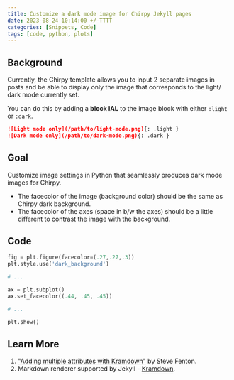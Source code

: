```yaml
---
title: Customize a dark mode image for Chirpy Jekyll pages
date: 2023-08-24 10:14:00 +/-TTTT
categories: [Snippets, Code]
tags: [code, python, plots]
---
```


## Background
Currently, the Chirpy template allows you to input 2 separate images in posts and
be able to display only the image that corresponds to the light/ dark mode currently set.

You can do this by adding a **block IAL** to the image block with
either `:light` or `:dark`.

```markdown
![Light mode only](/path/to/light-mode.png){: .light }
![Dark mode only](/path/to/dark-mode.png){: .dark }
```

## Goal
Customize image settings in Python that seamlessly produces dark mode images for Chirpy.

- The facecolor of the image (background color) should be the same as Chirpy dark background.
- The facecolor of the axes (space in b/w the axes) should be a little different to contrast
  the image with the background.

## Code
```python
fig = plt.figure(facecolor=(.27,.27,.3))
plt.style.use('dark_background')

# ...

ax = plt.subplot()
ax.set_facecolor((.44, .45, .45))

# ...

plt.show()
```

## Learn More
1. ["Adding multiple attributes with Kramdown"](https://www.stevefenton.co.uk/blog/2022/09/adding-multiple-attributes-with-kramdown/) 
by Steve Fenton.
2. Markdown renderer supported by Jekyll - [Kramdown](https://jekyllrb.com/docs/configuration/markdown/#kramdown).